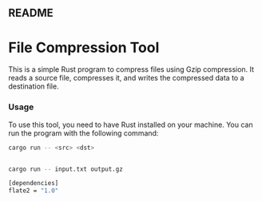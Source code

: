 ## README

# File Compression Tool

This is a simple Rust program to compress files using Gzip compression. It reads a source file, compresses it, and writes the compressed data to a destination file.

### Usage

To use this tool, you need to have Rust installed on your machine. You can run the program with the following command:

```sh
cargo run -- <src> <dst>


cargo run -- input.txt output.gz

[dependencies]
flate2 = "1.0"
